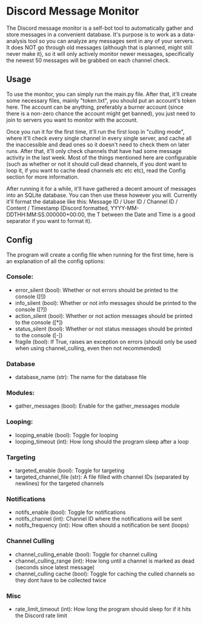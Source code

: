 # Discord Message Monitor
The Discord message monitor is a self-bot tool to automatically gather and store messages in a convenient database. It's purpose is to work as a data-analysis tool so you can analyze any messages sent in any of your servers. It does NOT go through old messages (although that is planned, might still never make it), so it will only actively monitor newer messages, specifically the newest 50 messages will be grabbed on each channel check.

## Usage
To use the monitor, you can simply run the main.py file. After that, it'll create some necessary files, mainly "token.txt", you should put an account's token here. The account can be anything, preferably a burner account (since there is a non-zero chance the account might get banned), you just need to join to servers you want to monitor with the account.

Once you run it for the first time, it'll run the first loop in "culling mode", where it'll check every single channel in every single server, and cache all the inaccessible and dead ones so it doesn't need to check them on later runs. After that, it'll only check channels that have had some message activity in the last week. Most of the things mentioned here are configurable (such as whether or not it should cull dead channels, if you dont want to loop it, if you want to cache dead channels etc etc etc), read the Config section for more information. 

After running it for a while, it'll have gathered a decent amount of messages into an SQLite database. You can then use these however you will. Currently it'll format the database like this: Message ID / User ID / Channel ID / Content / Timestamp (Discord formatted, YYYY-MM-DDTHH:MM:SS.000000+00:00, the T between the Date and Time is a good separator if you want to format it).

## Config
The program will create a config file when running for the first time, here is an explanation of all the config options:

### Console:
- error_silent (bool): Whether or not errors should be printed to the console ([!])
- info_silent (bool): Whether or not info messages should be printed to the console ([?])
- action_silent (bool): Whether or not action messages should be printed to the console ([*])
- status_silent (bool): Whether or not status messages should be printed to the console ([-])
- fragile (bool): If True, raises an exception on errors (should only be used when using channel_culling, even then not recommended)

### Database
- database_name (str): The name for the database file
  
### Modules: 
- gather_messages (bool): Enable for the gather_messages module

### Looping:
- looping_enable (bool): Toggle for looping
- looping_timeout (int): How long should the program sleep after a loop
  
### Targeting
- targeted_enable (bool): Toggle for targeting
- targeted_channel_file (str): A file filled with channel IDs (separated by newlines) for the targeted channels

### Notifications
- notifs_enable (bool): Toggle for notifications
- notifs_channel (int): Channel ID where the notifications will be sent
- notifs_frequency (int): How often should a notification be sent (loops)

### Channel Culling
- channel_culling_enable (bool): Toggle for channel culling
- channel_culling_range (int): How long until a channel is marked as dead (seconds since latest message)
- channel_culling cache (bool): Toggle for caching the culled channels so they dont have to be collected twice

### Misc
- rate_limit_timeout (int): How long the program should sleep for if it hits the Discord rate limit
